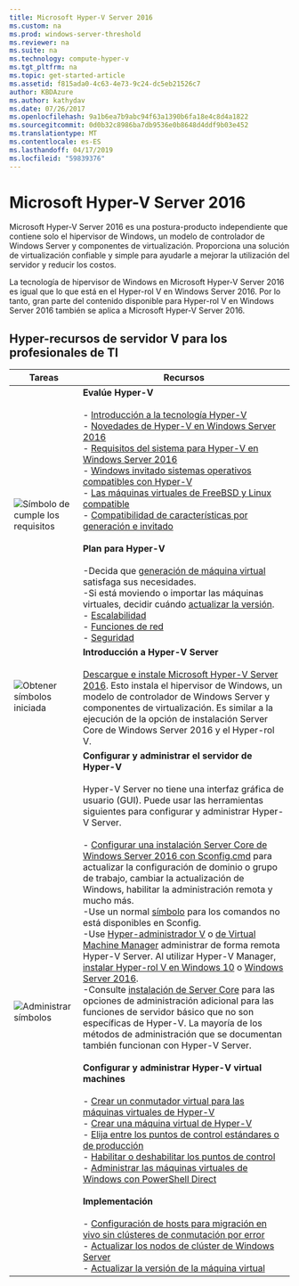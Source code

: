 ```yaml
---
title: Microsoft Hyper-V Server 2016
ms.custom: na
ms.prod: windows-server-threshold
ms.reviewer: na
ms.suite: na
ms.technology: compute-hyper-v
ms.tgt_pltfrm: na
ms.topic: get-started-article
ms.assetid: f815ada0-4c63-4e73-9c24-dc5eb21526c7
author: KBDAzure
ms.author: kathydav
ms.date: 07/26/2017
ms.openlocfilehash: 9a1b6ea7b9abc94f63a1390b6fa18e4c8d4a1822
ms.sourcegitcommit: 0d0b32c8986ba7db9536e0b8648d4ddf9b03e452
ms.translationtype: MT
ms.contentlocale: es-ES
ms.lasthandoff: 04/17/2019
ms.locfileid: "59839376"
---
```

# <a name="microsoft-hyper-v-server-2016"></a>Microsoft Hyper-V Server 2016

Microsoft Hyper-V Server 2016 es una postura\-producto independiente que contiene solo el hipervisor de Windows, un modelo de controlador de Windows Server y componentes de virtualización. Proporciona una solución de virtualización confiable y simple para ayudarle a mejorar la utilización del servidor y reducir los costos.

La tecnología de hipervisor de Windows en Microsoft Hyper-V Server 2016 es igual que lo que está en el Hyper\-rol V en Windows Server 2016. Por lo tanto, gran parte del contenido disponible para Hyper\-rol V en Windows Server 2016 también se aplica a Microsoft Hyper-V Server 2016.

## <a name="hyper-v-server-resources-for-it-pros"></a>Hyper\-recursos de servidor V para los profesionales de TI

|Tareas|Recursos|
|-|-|
|![Símbolo de cumple los requisitos](media/All_Symbols_MeetsRequirements.png)|**Evalúe Hyper-V**<br /><br />-   [Introducción a la tecnología Hyper-V](hyper-v-technology-overview.md)<br />- [Novedades de Hyper-V en Windows Server 2016](what-s-new-in-hyper-v-on-windows.md)<br />-   [Requisitos del sistema para Hyper-V en Windows Server 2016](system-requirements-for-hyper-v-on-windows.md)<br />-   [Windows invitado sistemas operativos compatibles con Hyper-V](supported-windows-guest-operating-systems-for-hyper-v-on-windows.md)<br />-   [Las máquinas virtuales de FreeBSD y Linux compatible](supported-linux-and-freebsd-virtual-machines-for-hyper-v-on-windows.md)<br />-   [Compatibilidad de características por generación e invitado](hyper-v-feature-compatibility-by-generation-and-guest.md)<br /><br />**Plan para Hyper-V**<br /><br />-Decida que [generación de máquina virtual](plan/should-i-create-a-generation-1-or-2-virtual-machine-in-hyper-v.md) satisfaga sus necesidades. <br/>-Si está moviendo o importar las máquinas virtuales, decidir cuándo [actualizar la versión](deploy/upgrade-virtual-machine-version-in-hyper-v-on-windows-or-windows-server.md). <br />- [Escalabilidad](plan/plan-hyper-v-scalability-in-windows-server.md) <br />- [Funciones de red](plan/plan-hyper-v-networking-in-windows-server.md) <br />- [Seguridad](plan/plan-hyper-v-security-in-windows-server.md)|
|![Obtener símbolos iniciada](media/All_Symbols_GetStarted.png)|**Introducción a Hyper-V Server**<br /><br />[Descargue e instale Microsoft Hyper\-V Server 2016](https://www.microsoft.com/evalcenter/evaluate-hyper-v-server-2016). Esto instala el hipervisor de Windows, un modelo de controlador de Windows Server y componentes de virtualización. Es similar a la ejecución de la opción de instalación Server Core de Windows Server 2016 y el Hyper\-rol V.|
|![Administrar símbolos](media/All_Symbols_Administrator.png)|**Configurar y administrar el servidor de Hyper-V**<br /><br />Hyper\-V Server no tiene una interfaz gráfica de usuario \(GUI\). Puede usar las herramientas siguientes para configurar y administrar Hyper\-V Server.<br /><br />-   [Configurar una instalación Server Core de Windows Server 2016 con Sconfig.cmd](../../get-started/sconfig-on-ws2016.md) para actualizar la configuración de dominio o grupo de trabajo, cambiar la actualización de Windows, habilitar la administración remota y mucho más.<br />-Use un normal [símbolo](../../administration/windows-commands/windows-commands.md) para los comandos no está disponibles en Sconfig.<br />-Use [Hyper\-administrador V](https://msdn.microsoft.com/virtualization/hyperv_on_windows/user_guide/remote_host_management) o [de Virtual Machine Manager](https://docs.microsoft.com/system-center/vmm) administrar de forma remota Hyper\-V Server. Al utilizar Hyper\-V Manager, [instalar Hyper\-rol V en Windows 10](https://docs.microsoft.com/virtualization/hyper-v-on-windows/quick-start/enable-hyper-v) o [Windows Server 2016](get-started/install-the-hyper-v-role-on-windows-server.md).<br />-Consulte [instalación de Server Core](../../get-started/getting-started-with-server-core.md) para las opciones de administración adicional para las funciones de servidor básico que no son específicas de Hyper\-V. La mayoría de los métodos de administración que se documentan también funcionan con Hyper\-V Server.<br /><br />**Configurar y administrar Hyper\-V virtual machines**<br /><br />-   [Crear un conmutador virtual para las máquinas virtuales de Hyper-V](get-started/create-a-virtual-switch-for-hyper-v-virtual-machines.md)<br />-   [Crear una máquina virtual de Hyper-V](get-started/create-a-virtual-machine-in-hyper-v.md)<br />-   [Elija entre los puntos de control estándares o de producción](manage/choose-between-standard-or-production-checkpoints-in-hyper-v.md)<br />-   [Habilitar o deshabilitar los puntos de control](manage/enable-or-disable-checkpoints-in-hyper-v.md)<br />-   [Administrar las máquinas virtuales de Windows con PowerShell Direct](manage/manage-windows-virtual-machines-with-powershell-direct.md) <br /><br />**Implementación**<br /><br />-   [Configuración de hosts para migración en vivo sin clústeres de conmutación por error](deploy/set-up-hosts-for-live-migration-without-failover-clustering.md)<br />- [Actualizar los nodos de clúster de Windows Server](../../failover-clustering/cluster-operating-system-rolling-upgrade.md)<br />- [Actualizar la versión de la máquina virtual](deploy/upgrade-virtual-machine-version-in-hyper-v-on-windows-or-windows-server.md)<br />|
